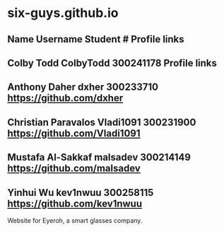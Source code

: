 # six-guys.github.io

Name                Username  Student # Profile links
--------------
Colby Todd          ColbyTodd 300241178 Profile links
-----------
Anthony Daher       dxher     300233710 https://github.com/dxher
----------
Christian Paravalos Vladi1091 300231900 https://github.com/Vladi1091
----------
Mustafa Al-Sakkaf   malsadev  300214149 https://github.com/malsadev 
----------
Yinhui Wu           kev1nwuu  300258115 https://github.com/kev1nwuu
-----


Website for Eyeroh, a smart glasses company.
